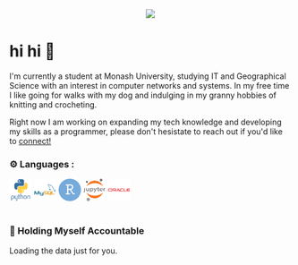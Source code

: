 <div id="header" align="center">
    <img src=llamkt.png width="350"/>
</div>

# hi hi :space_invader:


I'm currently a student at Monash University, studying IT and Geographical Science with an interest in computer networks and systems. In my free time I like going for walks with my dog and indulging in my granny hobbies of knitting and crocheting.

Right now I am working on expanding my tech knowledge and developing my skills as a programmer, please don't hesistate to reach out if you'd like to [connect!](mailto:llamkttt@gmail.com?subject=Github)

### :gear: Languages :
<div>
    <img src="https://github.com/devicons/devicon/blob/master/icons/python/python-original-wordmark.svg" title="Python" alt="Python" width="40">
    <img src="https://github.com/devicons/devicon/blob/master/icons/mysql/mysql-original-wordmark.svg" title="MySQL"  alt="MySQL" width="40">
    <img src="https://github.com/devicons/devicon/blob/master/icons/rstudio/rstudio-original.svg" title="RStudio" alt="RStudio" width="40">
    <img src="https://github.com/devicons/devicon/blob/master/icons/jupyter/jupyter-original-wordmark.svg" title="Jupyter" alt="Jupyter" width="40">
    <img src="https://github.com/devicons/devicon/blob/master/icons/oracle/oracle-original.svg" title="Oracle" alt="Oracle" width="40">
</div>

<br/>

### :robot: Holding Myself Accountable
<!-- Code taken from https://bloggify.github.io/github-calendar/example/ -->
<!-- Include the library. -->
<script
  src="https://unpkg.com/github-calendar@latest/dist/github-calendar.min.js"
></script>

<!-- Optionally, include the theme (if you don't want to struggle to write the CSS) -->
<link
   rel="stylesheet"
   href="https://unpkg.com/github-calendar@latest/dist/github-calendar-responsive.css"
/>

<!-- Prepare a container for your calendar. -->
<div class="calendar">
    <!-- Loading stuff -->
    Loading the data just for you.
</div>

<script>
    GitHubCalendar(".calendar", "llamkt");
    // or enable responsive functionality
    GitHubCalendar(".calendar", "llamkt", { responsive: true });
</script>
            

